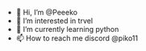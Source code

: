 - 👋 Hi, I’m @Peeeko
- 👀 I’m interested in trvel
- 🌱 I’m currently learning python
- 📫 How to reach me discord @piko11

<!---
Peeeko/Peeeko is a ✨ special ✨ repository because its `README.md` (this file) appears on your GitHub profile.
You can click the Preview link to take a look at your changes.
--->
